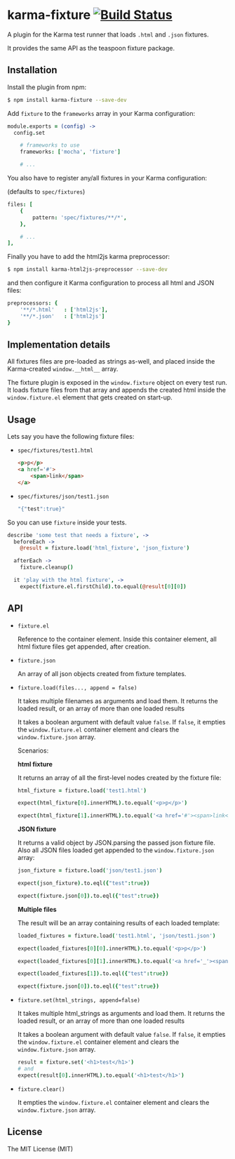 karma-fixture [![Build Status](https://travis-ci.org/billtrik/karma-fixture.svg?branch=master)](https://travis-ci.org/billtrik/karma-fixture)
=============

A plugin for the Karma test runner that loads `.html` and `.json` fixtures.

It provides the same API as the teaspoon fixture package.

Installation
------------

Install the plugin from npm:

```sh
$ npm install karma-fixture --save-dev
```

Add `fixture` to the `frameworks` array in your Karma configuration:

```coffee
module.exports = (config) ->
  config.set

    # frameworks to use
    frameworks: ['mocha', 'fixture']

    # ...
```

You also have to register any/all fixtures in your Karma configuration:

(defaults to `spec/fixtures`)


```coffee
files: [
    {
        pattern: 'spec/fixtures/**/*',
    },

    # ...
],
```

Finally you have to add the html2js karma preprocessor:

```sh
$ npm install karma-html2js-preprocessor --save-dev
```

and then configure it Karma configuration to process all html and JSON files:

```coffee
preprocessors: {
    '**/*.html'   : ['html2js'],
    '**/*.json'   : ['html2js']
}
```


Implementation details
-----

All fixtures files are pre-loaded as strings as-well, and placed inside the Karma-created `window.__html__` array.

The fixture plugin is exposed in the `window.fixture` object on every test run. It loads fixture files from that array and appends the created html inside the `window.fixture.el` element that gets created on start-up.


Usage
------

Lets say you have the following fixture files:

- `spec/fixtures/test1.html`

    ```html
    <p>p</p>
    <a href='#'>
        <span>link</span>
    </a>
    ```

- `spec/fixtures/json/test1.json`
    ```javascript
    "{"test":true}"
    ```

So you can use `fixture` inside your tests.


```coffee
describe 'some test that needs a fixture', ->
  beforeEach ->
    @result = fixture.load('html_fixture', 'json_fixture')

  afterEach ->
    fixture.cleanup()

  it 'play with the html fixture', ->
    expect(fixture.el.firstChild).to.equal(@result[0][0])
```

API
-------

* `fixture.el`

  Reference to the container element. Inside this container element, all html fixture files get appended, after creation.

* `fixture.json`

  An array of all json objects created from fixture templates.


* `fixture.load(files..., append = false)`

  It takes multiple filenames as arguments and load them.
  It returns the loaded result, or an array of more than one loaded results

  It takes a boolean argument with default value `false`.
  If `false`, it empties the `window.fixture.el` container element and clears the `window.fixture.json` array.

  Scenarios:

  **html fixture**

  It returns an array of all the first-level nodes created by the fixture file:

  ```coffee
  html_fixture = fixture.load('test1.html')

  expect(html_fixture[0].innerHTML).to.equal('<p>p</p>')

  expect(html_fixture[1].innerHTML).to.equal('<a href='#'><span>link</span></a>')
  ```

  **JSON fixture**

  It returns a valid object by JSON.parsing the passed json fixture file.
  Also all JSON files loaded get appended to the `window.fixture.json` array:

  ```coffee
  json_fixture = fixture.load('json/test1.json')

  expect(json_fixture).to.eql({"test":true})

  expect(fixture.json[0]).to.eql({"test":true})
  ```

  **Multiple files**

  The result will be an array containing results of each loaded template:

  ```coffee
  loaded_fixtures = fixture.load('test1.html', 'json/test1.json')

  expect(loaded_fixtures[0][0].innerHTML).to.equal('<p>p</p>')

  expect(loaded_fixtures[0][1].innerHTML).to.equal('<a href='_'><span>link</span></a>')

  expect(loaded_fixtures[1]).to.eql({"test":true})

  expect(fixture.json[0]).to.eql({"test":true})
  ```


* `fixture.set(html_strings, append=false)`

  It takes multiple html_strings as arguments and load them.
  It returns the loaded result, or an array of more than one loaded results

  It takes a boolean argument with default value `false`.
  If `false`, it empties the `window.fixture.el` container element and clears the `window.fixture.json` array.


  ```coffee
  result = fixture.set('<h1>test</h1>')
  # and
  expect(result[0].innerHTML).to.equal('<h1>test</h1>')
  ```

* `fixture.clear()`

  It empties the `window.fixture.el` container element and clears the `window.fixture.json` array.



License
-------

The MIT License (MIT)
